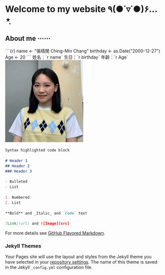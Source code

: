 # Welcome to my website ٩(●˙▿˙●)۶…⋆ฺ  



## About me ⋯⋯
ˋˋˋ{r}
name <- "張晴閔 Ching-Min Chang"
birthday <- as.Date("2000-12-27")
Age <- 20
ˋˋˋ
姓名：ˋr nameˋ
生日：ˋr birthdayˋ
年齡：ˋr Ageˋ
![image](https://github.com/minmochang/minmochang.github.io/blob/main/image.png)       


```markdown
Syntax highlighted code block

# Header 1
## Header 2
### Header 3

- Bulleted
- List

1. Numbered
2. List

**Bold** and _Italic_ and `Code` text

[Link](url) and ![Image](src)
```

For more details see [GitHub Flavored Markdown](https://guides.github.com/features/mastering-markdown/).

### Jekyll Themes

Your Pages site will use the layout and styles from the Jekyll theme you have selected in your [repository settings](https://github.com/minmochang/minmochang.github.io/settings/pages). The name of this theme is saved in the Jekyll `_config.yml` configuration file.

